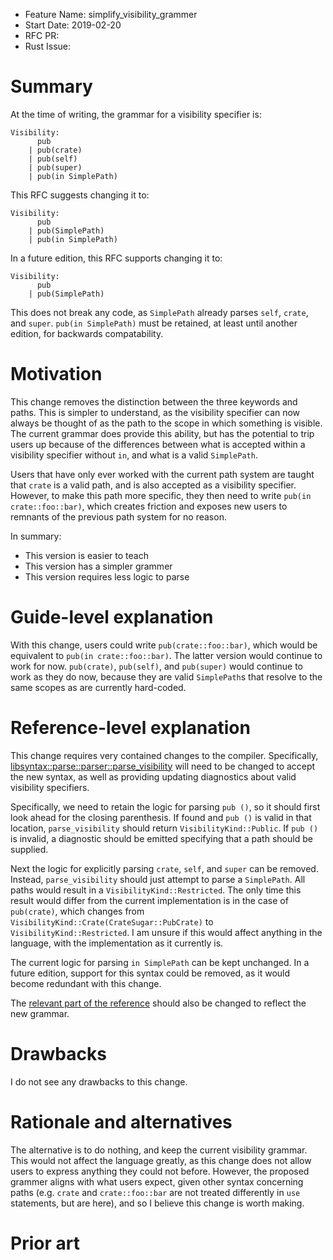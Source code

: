 - Feature Name: simplify_visibility_grammer
- Start Date: 2019-02-20
- RFC PR: 
- Rust Issue: 

# Summary
[summary]: #summary

At the time of writing, the grammar for a visibility specifier is:
```
Visibility:
      pub
    | pub(crate)
    | pub(self)
    | pub(super)
    | pub(in SimplePath)
```

This RFC suggests changing it to:
```
Visibility:
      pub
    | pub(SimplePath)
    | pub(in SimplePath)
```

In a future edition, this RFC supports changing it to:
```
Visibility:
      pub
    | pub(SimplePath)
```

This does not break any code, as `SimplePath` already parses `self`, `crate`, and `super`. `pub(in SimplePath)` must be retained, at least until another edition, for backwards compatability.

# Motivation
[motivation]: #motivation

This change removes the distinction between the three keywords and paths. This is simpler to understand, as the visibility specifier can now always be thought of as the path to the scope in which something is
visible. The current grammar does provide this ability, but has the potential to trip users up because of the differences between what is accepted within a visibility specifier without `in`, and what is a
valid `SimplePath`.

Users that have only ever worked with the current path system are taught that `crate` is a valid path, and is also accepted as a visibility specifier. However, to make this path more
specific, they then need to write `pub(in crate::foo::bar)`, which creates friction and exposes new users to remnants of the previous path system for no reason.

In summary:
* This version is easier to teach
* This version has a simpler grammer
* This version requires less logic to parse

# Guide-level explanation
[guide-level-explanation]: #guide-level-explanation

With this change, users could write `pub(crate::foo::bar)`, which would be equivalent to `pub(in crate::foo::bar)`. The latter version would continue to work for now.
`pub(crate)`, `pub(self)`, and `pub(super)` would continue to work as they do now, because they are valid `SimplePath`s that resolve to the same scopes as are currently hard-coded.

# Reference-level explanation
[reference-level-explanation]: #reference-level-explanation

This change requires very contained changes to the compiler. Specifically, [libsyntax::parse::parser::parse_visibility](https://github.com/rust-lang/rust/blob/74e35d270067afff72034312065c48e6d8cfba67/src/libsyntax/parse/parser.rs#L6957-L7015) will need to be changed to accept the new syntax, as well as providing updating diagnostics about valid visibility specifiers.

Specifically, we need to retain the logic for parsing `pub ()`, so it should first look ahead for the closing parenthesis. If found and `pub ()` is valid in that location, `parse_visibility` should return
`VisibilityKind::Public`. If `pub ()` is invalid, a diagnostic should be emitted specifying that a path should be supplied.

Next the logic for explicitly parsing `crate`, `self`, and `super` can be removed. Instead, `parse_visibility` should just attempt to parse a `SimplePath`. All paths would result in a `VisibilityKind::Restricted`. The only time this result would differ from the current implementation is in the case of `pub(crate)`, which changes from `VisibilityKind::Crate(CrateSugar::PubCrate)` to `VisibilityKind::Restricted`. I
am unsure if this would affect anything in the language, with the implementation as it currently is.

The current logic for parsing `in SimplePath` can be kept unchanged. In a future edition, support for this syntax could be removed, as it would become redundant with this change.

The [relevant part of the reference](https://doc.rust-lang.org/reference/visibility-and-privacy.html) should also be changed to reflect the new grammar.

# Drawbacks
[drawbacks]: #drawbacks

I do not see any drawbacks to this change.

# Rationale and alternatives
[rationale-and-alternatives]: #rationale-and-alternatives

The alternative is to do nothing, and keep the current visibility grammar. This would not affect the language greatly, as this change does not allow users to express anything they could not before. However,
the proposed grammer aligns with what users expect, given other syntax concerning paths (e.g. `crate` and `crate::foo::bar` are not treated differently in `use` statements, but are here), and so I believe
this change is worth making.

# Prior art
[prior-art]: #prior-art
